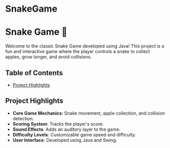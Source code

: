 # SnakeGame

# Snake Game 🐍

Welcome to the classic Snake Game developed using Java! This project is a fun and interactive game where the player controls a snake to collect apples, grow longer, and avoid collisions.

## Table of Contents

- [Project Highlights](#project-highlights)


## Project Highlights

- **Core Game Mechanics**: Snake movement, apple collection, and collision detection.
- **Scoring System**: Tracks the player's score.
- **Sound Effects**: Adds an auditory layer to the game.
- **Difficulty Levels**: Customizable game speed and difficulty.
- **User Interface**: Developed using Java and Swing.


   
